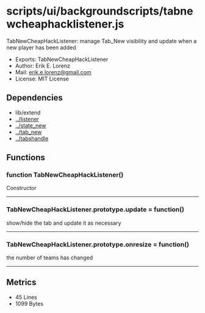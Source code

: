 # scripts/ui/backgroundscripts/tabnewcheaphacklistener.js


TabNewCheapHackListener: manage Tab_New visibility and update when a new
player has been added

* Exports: TabNewCheapHackListener
* Author: Erik E. Lorenz 
* Mail: <erik.e.lorenz@gmail.com>
* License: MIT License


## Dependencies

* lib/extend
* <a href="../listener.html">../listener</a>
* <a href="../state_new.html">../state_new</a>
* <a href="../tab_new.html">../tab_new</a>
* <a href="../tabshandle.html">../tabshandle</a>

## Functions

###   function TabNewCheapHackListener()
Constructor

---


###   TabNewCheapHackListener.prototype.update = function()
show/hide the tab and update it as necessary

---


###   TabNewCheapHackListener.prototype.onresize = function()
the number of teams has changed

---

## Metrics

* 45 Lines
* 1099 Bytes

